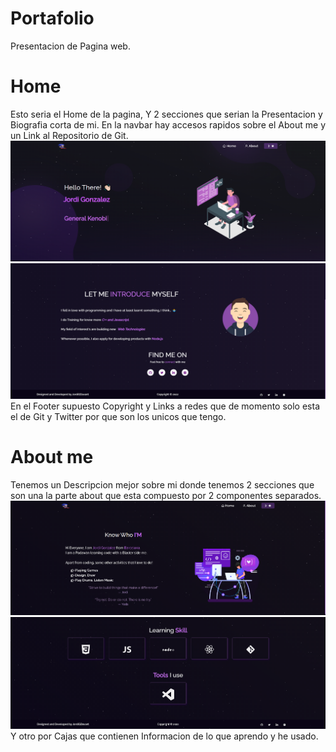 # Portafolio
Presentacion de Pagina web.

# Home

Esto seria el Home de la pagina, Y 2 secciones que serian la Presentacion y Biografia corta de mi. En la navbar hay accesos rapidos sobre el About me y un Link al Repositorio de Git.
![](Images/Home.png)
![](Images/Home2.png)
En el Footer supuesto Copyright y Links a redes que de momento solo esta el de Git y Twitter por que son los unicos que tengo.

# About me

Tenemos un Descripcion mejor sobre mi donde tenemos 2 secciones que son una la parte about que esta compuesto por 2 componentes separados.
![](Images/About+AboutCard.png)
![](Images/Techstack+Toolstack.png)
Y otro por Cajas que contienen Informacion de lo que aprendo y he usado.
